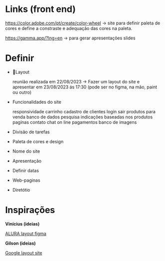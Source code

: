 # Links (front end)

https://color.adobe.com/pt/create/color-wheel -> site para definir paleta de cores e define a constraste e adequação das cores na paleta.

https://gamma.app/?lng=en -> para gerar apresentações slides

# Definir

* 📐Layout <br>

	reunião realizada em 22/08/2023 -> Fazer um layout do site e apresentar em 23/08/2023 ás 17:30 (pode ser no figma, na mão, paint ou outro)

* Funcionalidades do site

	responsividade
	carrinho
	cadastro de clientes
		login
		sair
	produtos para venda
	banco de dados
	pesquisa
	indicações baseadas nos produtos
	paginas
	contato
	chat on line
	pagamentos
	banco de imagens
	
	
* Divisão de tarefas
* Paleta de cores e design
* Nome do site
* Apresentação
* Definir datas
* Web-paginas
* Diretótio

# Inspirações

**Vinícius (ideias)** <br>


[ALURA layout figma](https://www.figma.com/file/RDLt5kw6wI9ipsMFw5C0ST/AluraBooks-(Copy)?type=design&node-id=37-94&mode=design)



**Gilson (ideias)**<br>

[Google layout site](https://www.pettoco.com.br/?gclid=Cj0KCQjwuZGnBhD1ARIsACxbAVgz7xPIePkbV67GAeC65THiNpUT0Q8KqI9kfurVDadlhNBoRfXUsygaAkv4EALw_wcB)